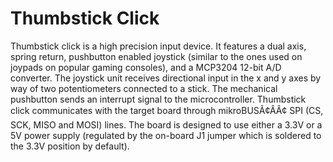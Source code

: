 Thumbstick Click
================

Thumbstick click is a high precision input device. It features a dual axis, spring return, pushbutton enabled joystick 
(similar to the ones used on joypads on popular gaming consoles), and a MCP3204 12-bit A/D converter. The joystick unit 
receives directional input in the x and y axes by way of two potentiometers connected to a stick. The mechanical pushbutton 
sends an interrupt signal to the microcontroller. Thumbstick click communicates with the target board through mikroBUSÃ¢ÂÂ¢ 
SPI (CS, SCK, MISO and MOSI) lines. The board is designed to use either a 3.3V or a 5V power supply (regulated by the 
on-board J1 jumper which is soldered to the 3.3V position by default).
